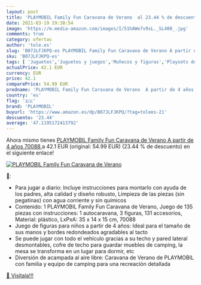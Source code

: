 ```yaml
---
layout: post
title: 'PLAYMOBIL Family Fun Caravana de Verano  al 23.44 % de descuento'
date: 2021-03-19 19:38:54
image: 'https://m.media-amazon.com/images/I/51hAWe7v9sL._SL400_.jpg'
comments: true
category: ofertas
author: 'tole.es'
slug: 'B07JLFJKPQ-es PLAYMOBIL Family Fun Caravana de Verano A partir de 4 años...'
sku: 'B07JLFJKPQ-es'
tags: [ 'Juguetes','Juguetes y juegos','Muñecos y figuras','Playsets de figuras de juguete para niños','playmobil', ]
actualPrice: 42.1 EUR
currency: EUR
price: 42.1
comparePrice: 54.99 EUR
prodname: 'PLAYMOBIL Family Fun Caravana de Verano  A partir de 4 años  70088 '
country: 'es'
flag: '🇪🇸'
brand: 'PLAYMOBIL'
buyurl: 'https://www.amazon.es/dp/B07JLFJKPQ/?tag=tolees-21'
descuento: '23.44'
average: '47.1195172413792'
---
```


Ahora mismo tienes [PLAYMOBIL Family Fun Caravana de Verano  A partir de 4 años  70088 ](https://www.amazon.es/dp/B07JLFJKPQ/?tag=tolees-21) a 42.1 EUR (original: 54.99 EUR) (23.44 %  de descuento) en el siguiente enlace!

[![PLAYMOBIL Family Fun Caravana de Verano ](https://m.media-amazon.com/images/I/51hAWe7v9sL._SL400_.jpg)](https://www.amazon.es/dp/B07JLFJKPQ/?tag=tolees-21)

🔎:

- Para jugar a diario: Incluye instrucciones para montarlo con ayuda de los padres, alta calidad y diseño robusto, Limpieza de las piezas (sin pegatinas) con agua corriente y sin químicos
- Contenido: 1 PLAYMOBIL Family Fun Caravana de Verano, Juego de 135 piezas con instrucciones: 1 autocaravana, 3 figuras, 131 accesorios, Material: plástico, LxPxA: 35 x 14 x 15 cm, 70088
- Juego de figuras para niños a partir de 4 años: Ideal para el tamaño de sus manos y bordes redondeados agradables al tacto
- Se puede jugar con todo el vehículo gracias a su techo y pared lateral desmontables, cofre de techo para guardar muebles de camping, la mesa se transforma en un lugar para dormir, etc
- Diversión de acampada al aire libre: Caravana de Verano de PLAYMOBIL con familia y equipo de camping para una recreación detallada

[🛒 Visítala!!!](https://www.amazon.es/dp/B07JLFJKPQ/?tag=tolees-21)
